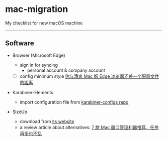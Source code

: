 # mac-migration
My checklist for new macOS machine

---

## Software

- Browser (Microsoft Edge)
  - sign in for syncing
    - personal account & company account
  - [ ] config minimum style [你与清爽 Mac 版 Edge 浏览器还差一个配置文件的距离](https://sspai.com/post/77397)

- Karabiner-Elements
  - import configuration file from [karabiner-configs repo](https://github.com/GymRat102/karabiner-configs)

- SizeUp
  - download from [its website](https://www.irradiatedsoftware.com/sizeup/)
  - a review article about alternatives: [7 款 Mac 窗口管理利器推荐，任务再多也不乱](https://www.ifanr.com/app/699275)
